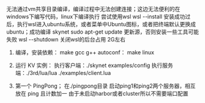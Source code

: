 
无法通过vm共享目录编译，编译过程中无法创建连接；这边无法便利的在windows下编写代码，linux下编译执行
尝试使用wsl
    wsl --install
    安装成功过后，执行wsl进入ubuntu系统，或者菜单中Ubuntu图标，或者把终端默认更换成ubuntu；成功编译 skynet
    sudo apt-get update 更新源，否则安装一些工具可能失败
    wsl --shutdown 关闭wsl的后台占用 2G左右

1. 编译，安装依赖： make gcc g++ autoconf：
make linux

2. 运行 KV 实例：
    执行客户端：./skynet examples/config
    执行服务端：./3rd/lua/lua ./examples/client.lua


3. 第一个 PingPong； 在./pingpong目录
    启动ping1和ping2两个服务器，相互放在 ping 且计数加一
    由于未启动harbor或者cluster所以不需要端口配置

    
